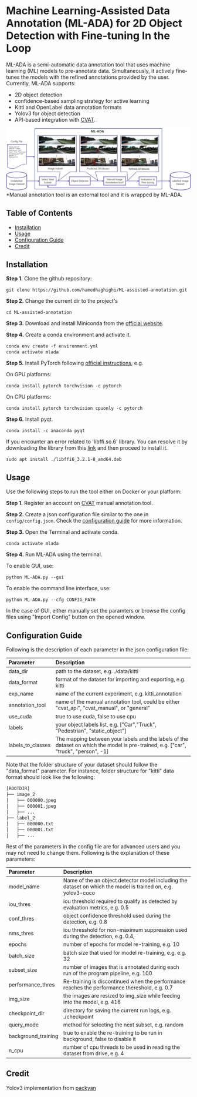 # Machine Learning-Assisted Data Annotation (ML-ADA) for 2D Object Detection with Fine-tuning In the Loop
ML-ADA is a semi-automatic data annotation tool that uses machine learning (ML) models to pre-annotate data. Simultaneously, it actively fine-tunes the models with the refined annotations provided by the user. Currently, ML-ADA supports:

- 2D object detection
- confidence-based sampling strategy for active learning
- Kitti and OpenLabel data annotation formats
- Yolov3 for object detection
- API-based integration with [CVAT](https://app.cvat.ai).


![pipeline](assets/pipeline-3.png)
\*Manual annotation tool is an external tool and it is wrapped by ML-ADA.
## **Table of Contents**
- [Installation](#installation)
- [Usage](#usage)
- [Configuration Guide](#configuration-guide)
- [Credit](#credit)
 
<!-- 
*Figure1. An overview of the ML-ADA pipeline* -->
## **Installation**
**Step 1.** Clone the github repository:

```shell
git clone https://github.com/hamedhaghighi/ML-assisted-annotation.git
```

**Step 2.** Change the current dir to the project's

```shell
cd ML-assisted-annotation
```
**Step 3.** Download and install Miniconda from the [official website](https://docs.conda.io/en/latest/miniconda.html).

**Step 4.** Create a conda environment and activate it.

```shell
conda env create -f environment.yml
conda activate mlada
```

**Step 5.** Install PyTorch following [official instructions](https://pytorch.org/get-started/locally/), e.g.

On GPU platforms:

```shell
conda install pytorch torchvision -c pytorch
```

On CPU platforms:

```shell
conda install pytorch torchvision cpuonly -c pytorch
```

**Step 6.** Install pyqt.
```shell
conda install -c anaconda pyqt
```
If you encounter an error related to 'libffi.so.6' library. You can resolve it by downloading the library from this [link](https://mirrors.kernel.org/ubuntu/pool/main/libf/libffi/libffi6_3.2.1-8_amd64.deb) and then proceed to install it.
```shell
sudo apt install ./libffi6_3.2.1-8_amd64.deb
```
## **Usage**

Use the following steps to run the tool either on Docker or your platform:

**Step 1.** Register an account on [CVAT](https://app.cvat.ai/auth/register) manual annotation tool.

**Step 2.** Create a json configuration file similar to the one in `config/config.json`. Check the [configuration guide](#configuration-guide) for more information.

**Step 3.** Open the Terminal and activate conda.
```shell
conda activate mlada
```

**Step 4.** Run ML-ADA using the terminal.

To enable GUI, use:

```shell
python ML-ADA.py --gui
```

To enable the command line interface, use:

```shell
python ML-ADA.py --cfg CONFIG_PATH
```
In the case of GUI, either manually set the paramters or browse the config files using "Import Config" button on the opened window.

## **Configuration Guide**

Following is the description of each parameter in the json configuration file:

| Parameter | Description |
| :---        |    :----  |
| data_dir | path to the dataset, e.g. ./data/kitti |
| data_format | format of the dataset for importing and exporting, e.g. kitti |
| exp_name | name of the current experiment, e.g. kitti_annotation |
| annotation_tool | name of the manual annotation tool, could be either "cvat_api", "cvat_manual", or "general" |
| use_cuda | true to use cuda,  false to use cpu |
| labels |  your object labels list, e.g. ["Car","Truck", "Pedestrian", "static_object"] |
| labels_to_classes | The mapping between your labels and the labels of the dataset on which the model is pre-trained, e.g. ["car", "truck", "person", -1] |

Note that the folder structure of your dataset should follow the "data_format" parameter.
For instance, folder structure for "kitti" data format should look like the following:

```
[ROOTDIR]
├── image_2
│   ├── 000000.jpeg
│   ├── 000001.jpeg
│   ├── ...
├── label_2
│   ├── 000000.txt
│   ├── 000001.txt
│   ├── ...
```

Rest of the parameters in the config file are for advanced users and you may not need to change them. Following is the explanation of these parameters:

| Parameter | Description |
| :---        |    :----  |
| model_name | Name of the an object detector model including the dataset on which the model is trained on, e.g. yolov3-coco |
| iou_thres | iou threshold required to qualify as detected by evaluation metrics, e.g. 0.5 |
| conf_thres | object confidence threshold used during the detection, e.g. 0.8  |
| nms_thres | iou thresshold for non-maximum suppression used during the detection, e.g. 0.4,  |
| epochs | number of epochs for model re-training, e.g. 10 |
| batch_size | batch size that used for model re-training, e.g. e.g. 32 |
| subset_size | number of images that is annotated during each run of the program pipeline, e.g. 100 |
| performance_thres | Re-training is discontinued when the performance reaches the performance thereshold, e.g. 0.7 |
| img_size | the images are resized to img_size while feeding into the model, e.g. 416 |
| checkpoint_dir | directory for saving the current run logs, e.g. ./checkpoint |
| query_mode | method for selecting the next subset, e.g. random |
| background_training | true to enable the re-training to be run in background,  false to disable it |
| n_cpu | number of cpu threads to be used in reading the dataset from drive, e.g. 4 |

## **Credit**

Yolov3 implementation from [packyan](https://github.com/packyan/PyTorch-YOLOv3-kitti)
